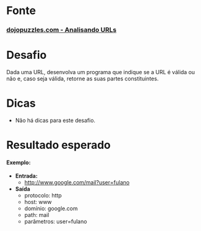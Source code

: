 # Fonte

### [dojopuzzles.com - Analisando URLs](http://dojopuzzles.com/problemas/exibe/analisando-urls/)

# Desafio

Dada uma URL, desenvolva um programa que indique se a URL é válida ou não e, caso seja válida, retorne as suas partes constituintes.

# Dicas

- Não há dicas para este desafio.

# Resultado esperado

#### Exemplo:

- **Entrada:** 
    - http://www.google.com/mail?user=fulano
- **Saída**
    - protocolo: http
    - host: www
    - domínio: google.com
    - path: mail
    - parâmetros: user=fulano